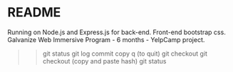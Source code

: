 # README

Running on Node.js and Express.js for back-end. Front-end bootstrap css.
Galvanize Web Immersive Program - 6 months - YelpCamp project.


>> git status
>> git log
commit <hash>
copy <hash>
>>q
(to quit)
>> git checkout <hash>
git checkout (copy and paste hash)
>> git status
